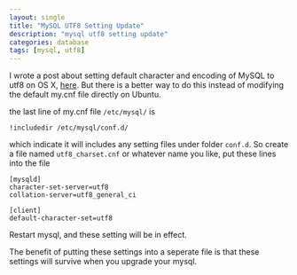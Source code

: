 ```yaml
---
layout: single
title: "MySQL UTF8 Setting Update"
description: "mysql utf8 setting update"
categories: database
tags: [mysql, utf8]
---
```


I wrote a post about setting default character and encoding of MySQL to utf8 on OS X, [here](https://blogs.fengqijun.me/database/2012/11/18/mysqlencodingutf8.html). But there is a better way to do this instead of modifying the default my.cnf file directly on Ubuntu.

the last line of my.cnf file <code>/etc/mysql/</code> is

	!includedir /etc/mysql/conf.d/

which indicate it will includes any setting files under folder <code>conf.d</code>. So create a file named <code>utf8_charset.cnf</code> or whatever name you like, put these lines into the file

	[mysqld]
	character-set-server=utf8
	collation-server=utf8_general_ci

	[client]
	default-character-set=utf8

Restart mysql, and these setting will be in effect.

The benefit of putting these settings into a seperate file is that these settings will survive when you upgrade your mysql.
